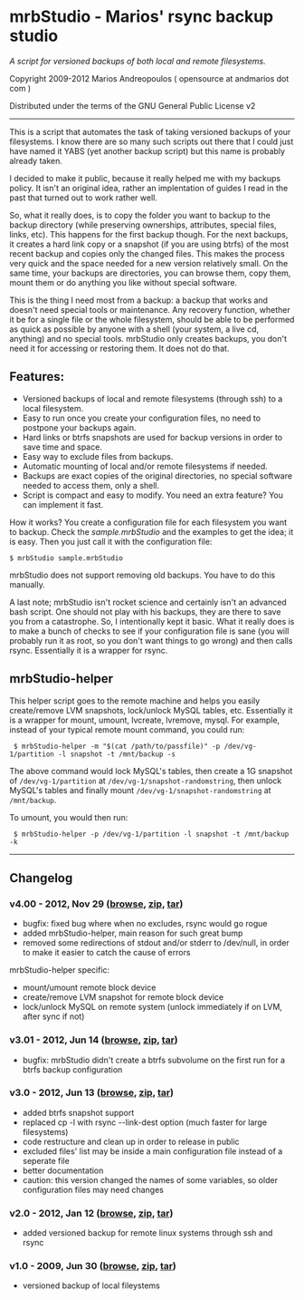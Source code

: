# mrbStudio - Marios' rsync backup studio #
_A script for versioned backups of both local and remote filesystems._

Copyright 2009-2012 Marios Andreopoulos ( opensource at andmarios dot com )

Distributed under the terms of the GNU General Public License v2
___


This is a script that automates the task of taking versioned backups of your filesystems. I know there are so many such scripts out there that I could just have named it YABS (yet another backup script) but this name is probably already taken.

I decided to make it public, because it really helped me with my backups policy. It isn't an original idea, rather an implentation of guides I read in the past that turned out to work rather well.


So, what it really does, is to copy the folder you want to backup to the backup directory (while preserving ownerships, attributes, special files, links, etc). This happens for the first backup though. For the next backups, it creates a hard link copy or a snapshot (if you are using btrfs) of the most recent backup and copies only the changed files. This makes the process very quick and the space needed for a new version relatively small. On the
same time, your backups are directories, you can browse them, copy them, mount them or do anything you like without special software.


This is the thing I need most from a backup: a backup that works and doesn't need special tools or maintenance. Any recovery function, whether it be for a single file or the whole filesystem, should be able to be performed as quick as possible by anyone with a shell (your system, a live cd, anything) and no special tools. mrbStudio only creates backups, you don't need it for accessing or restoring them. It does not do that.


## Features:
 - Versioned backups of local and remote filesystems (through ssh) to a local filesystem.
 - Easy to run once you create your configuration files, no need to postpone your backups again.
 - Hard links or btrfs snapshots are used for backup versions in order to save time and space.
 - Easy way to exclude files from backups.
 - Automatic mounting of local and/or remote filesystems if needed.
 - Backups are exact copies of the original directories, no special software needed to access them, only a shell.
 - Script is compact and easy to modify. You need an extra feature? You can implement it fast.

 
How it works? You create a configuration file for each filesystem you want to backup. Check the _sample.mrbStudio_ and the examples to get the idea; it is easy.
Then you just call it with the configuration file:

`` $ mrbStudio sample.mrbStudio ``


mrbStudio does not support removing old backups. You have to do this manually.


A last note; mrbStudio isn't rocket science and certainly isn't an advanced bash script. One should not play with his backups, they are there to save you from a catastrophe. So, I intentionally kept it basic. What it really does is to make a bunch of checks to see if your configuration file is sane (you will probably run it as root, so you don't want things to go wrong) and then calls rsync. Essentially it is a wrapper for rsync.


## mrbStudio-helper

This helper script goes to the remote machine and helps you easily create/remove LVM snapshots, lock/unlock MySQL tables, etc.
Essentially it is a wrapper for mount, umount, lvcreate, lvremove, mysql.
For example, instead of your typical remote mount command, you could run:

`` $ mrbStudio-helper -m "$(cat /path/to/passfile)" -p /dev/vg-1/partition -l snapshot -t /mnt/backup -s``

The above command would lock MySQL's tables, then create a 1G snapshot of `/dev/vg-1/partition` at `/dev/vg-1/snapshot-randomstring`,
then unlock MySQL's tables and finally mount `/dev/vg-1/snapshot-randomstring` at `/mnt/backup`.

To umount, you would then run:

`` $ mrbStudio-helper -p /dev/vg-1/partition -l snapshot -t /mnt/backup -k``

___


## Changelog ##

### v4.00 - 2012, Nov 29 ([browse](http://github.com/andmarios/mrbStudio/tree/v4.00), [zip](http://github.com/andmarios/mrbStudio/zipball/v4.00), [tar](http://github.com/andmarios/mrbStudio/tarball/v4.00))
   - bugfix: fixed bug where when no excludes, rsync would go rogue
   - added mrbStudio-helper, main reason for such great bump
   - removed some redirections of stdout and/or stderr to /dev/null, in order to make it easier to catch the cause of errors

mrbStudio-helper specific:

   - mount/umount remote block device
   - create/remove LVM snapshot for remote block device
   - lock/unlock MySQL on remote system (unlock immediately if on LVM, after sync if not)

### v3.01 - 2012, Jun 14 ([browse](http://github.com/andmarios/mrbStudio/tree/v3.01), [zip](http://github.com/andmarios/mrbStudio/zipball/v3.01), [tar](http://github.com/andmarios/mrbStudio/tarball/v3.01))
   - bugfix: mrbStudio didn't create a btrfs subvolume on the first run for a btrfs backup configuration

### v3.0  - 2012, Jun 13 ([browse](http://github.com/andmarios/mrbStudio/tree/v3.0), [zip](http://github.com/andmarios/mrbStudio/zipball/v3.0), [tar](http://github.com/andmarios/mrbStudio/tarball/v3.0))
   - added btrfs snapshot support
   - replaced cp -l with rsync --link-dest option (much faster for large filesystems)
   - code restructure and clean up in order to release in public
   - excluded files' list may be inside a main configuration file instead of a seperate file
   - better documentation
   - caution: this version changed the names of some variables, so older configuration files may need changes

### v2.0  - 2012, Jan 12 ([browse](http://github.com/andmarios/mrbStudio/tree/v2.0), [zip](http://github.com/andmarios/mrbStudio/zipball/v2.0), [tar](http://github.com/andmarios/mrbStudio/tarball/v2.0))
   - added versioned backup for remote linux systems through ssh and rsync

### v1.0  - 2009, Jun 30 ([browse](http://github.com/andmarios/mrbStudio/tree/v1.0), [zip](http://github.com/andmarios/mrbStudio/zipball/v1.0), [tar](http://github.com/andmarios/mrbStudio/tarball/v1.0))
   - versioned backup of local fileystems
